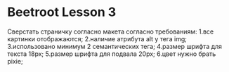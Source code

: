 # Beetroot Lesson 3
Сверстать страничку согласно макета согласно требованиям:
1.все картинки отображаются;
2.наличие атрибута alt у тега img;
3.использовано минимум 2 семантических тега;
4.размер шрифта для текста 18px;
5.размер шрифта для подвала 20px;
6.цвет нужно брать pixie;
